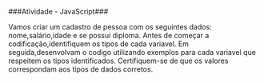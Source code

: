 
###Atividade - JavaScript###

Vamos criar um cadastro de pessoa com os seguintes dados:
nome,salário,idade e se possui diploma.
Antes de começar a codificação,identifiquem os tipos de cada variavel.
Em seguida,desenvolvam o codigo utilizando exemplos para cada variavel que respeitem os tipos identificados.
Certifiquem-se de que os valores correspondam aos tipos de dados corretos.
